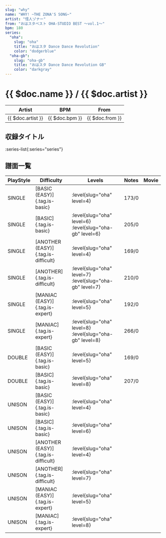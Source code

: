 ```yaml
---
slug: "why"
name: "WHY! ~THE ZONA'S SONG~"
artist: "怪人ゾナー"
from: "おはスタベスト OHA-STUDIO BEST ～vol.1～"
bpm: 180
series:
  "oha":
    slug: "oha"
    title: "おはスタ Dance Dance Revolution"
    color: "dodgerblue"
  "oha-gb":
    slug: "oha-gb"
    title: "おはスタ Dance Dance Revolution GB"
    color: "darkgray"
---
```


# {{ $doc.name }} / {{ $doc.artist }}

|Artist|BPM|From|
|------|---|----|
|{{ $doc.artist }}|{{ $doc.bpm }}|{{ $doc.from }}|

## 収録タイトル

:series-list{:series="series"}

## 譜面一覧

|PlayStyle|Difficulty|Levels|Notes|Movie|
|---------|----------|------|-----|-----|
|SINGLE|[BASIC (EASY)]{.tag.is-basic}|:level{slug="oha" level=4}|173/0||
|SINGLE|[BASIC]{.tag.is-basic}|:level{slug="oha" level=6} :level{slug="oha-gb" level=6}|205/0||
|SINGLE|[ANOTHER (EASY)]{.tag.is-difficult}|:level{slug="oha" level=4}|169/0||
|SINGLE|[ANOTHER]{.tag.is-difficult}|:level{slug="oha" level=7} :level{slug="oha-gb" level=7}|210/0||
|SINGLE|[MANIAC (EASY)]{.tag.is-expert}|:level{slug="oha" level=5}|192/0||
|SINGLE|[MANIAC]{.tag.is-expert}|:level{slug="oha" level=8} :level{slug="oha-gb" level=8}|266/0||
|DOUBLE|[BASIC (EASY)]{.tag.is-basic}|:level{slug="oha" level=5}|169/0||
|DOUBLE|[BASIC]{.tag.is-basic}|:level{slug="oha" level=8}|207/0||
|UNISON|[BASIC (EASY)]{.tag.is-basic}|:level{slug="oha" level=4}|||
|UNISON|[BASIC]{.tag.is-basic}|:level{slug="oha" level=6}|||
|UNISON|[ANOTHER (EASY)]{.tag.is-difficult}|:level{slug="oha" level=4}|||
|UNISON|[ANOTHER]{.tag.is-difficult}|:level{slug="oha" level=7}|||
|UNISON|[MANIAC (EASY)]{.tag.is-expert}|:level{slug="oha" level=5}|||
|UNISON|[MANIAC]{.tag.is-expert}|:level{slug="oha" level=8}|||
